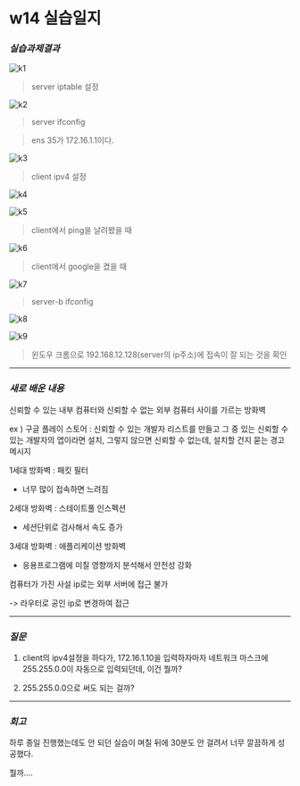 # w14 실습일지
### _실습과제결과_

![k1](https://user-images.githubusercontent.com/79977182/120878839-074e4d00-c5fa-11eb-91c4-837b19036e4b.PNG)

> server iptable 설정

![k2](https://user-images.githubusercontent.com/79977182/120878842-087f7a00-c5fa-11eb-82f1-8765e32beaae.PNG)

> server ifconfig

> ens 35가 172.16.1.1이다.

![k3](https://user-images.githubusercontent.com/79977182/120878844-09181080-c5fa-11eb-911b-51a7d0daed5e.PNG)

> client ipv4 설정

![k4](https://user-images.githubusercontent.com/79977182/120878845-0a493d80-c5fa-11eb-9fe8-54d5f50a5e0e.PNG)

![k5](https://user-images.githubusercontent.com/79977182/120878847-0b7a6a80-c5fa-11eb-8b7a-f96fd33e692c.PNG)

> client에서 ping을 날려봤을 때

![k6](https://user-images.githubusercontent.com/79977182/120878848-0b7a6a80-c5fa-11eb-8c1d-db437a571318.PNG)

> client에서 google을 켰을 때

![k7](https://user-images.githubusercontent.com/79977182/120878849-0c130100-c5fa-11eb-8c24-3c03ffc02493.PNG)

> server-b ifconfig

![k8](https://user-images.githubusercontent.com/79977182/120878850-0d442e00-c5fa-11eb-9271-3d089063ce36.png)

![k9](https://user-images.githubusercontent.com/79977182/120878852-0ddcc480-c5fa-11eb-9028-ca5b1b08cf26.png)

> 윈도우 크롬으로 192.168.12.128(server의 ip주소)에 접속이 잘 되는 것을 확인

------
### _새로 배운 내용_

신뢰할 수 있는 내부 컴퓨터와 신뢰할 수 없는 외부 컴퓨터 사이를 가르는 방화벽

ex ) 구글 플레이 스토어 : 신뢰할 수 있는 개발자 리스트를 만들고 그 중 있는 신뢰할 수 있는 개발자의 앱이라면 설치, 그렇지 않으면 신뢰할 수 없는데, 설치할 건지 묻는 경고 메시지

1세대 방화벽 : 패킷 필터
- 너무 많이 접속하면 느려짐

2세대 방화벽 : 스테이트풀 인스펙션
- 세션단위로 검사해서 속도 증가

3세대 방화벽 : 애플리케이션 방화벽
- 응용프로그램에 미칠 영향까지 분석해서 안전성 강화

컴퓨터가 가진 사설 ip로는 외부 서버에 접근 불가

-> 라우터로 공인 ip로 변경하여 접근

---------
### _질문_

1. client의 ipv4설정을 하다가, 172.16.1.10을 입력하자마자 네트워크 마스크에 255.255.0.0이 자동으로 입력되던데, 이건 뭘까?

2. 255.255.0.0으로 써도 되는 걸까?

-----
### _회고_

하루 종일 진행했는데도 안 되던 실습이 며칠 뒤에 30분도 안 걸려서 너무 깔끔하게 성공했다.

뭘까....